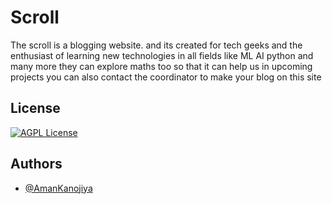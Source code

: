 # Scroll

The scroll is a blogging website. and its created for tech geeks and the enthusiast of learning new technologies in 
all fields like ML AI python and many more they can explore maths too so that it can help us in upcoming projects
you can also contact the coordinator to make your blog on this site 

## License

[![AGPL License](https://img.shields.io/badge/license-AGPL-blue.svg)](http://www.gnu.org/licenses/agpl-3.0)

  
## Authors

- [@AmanKanojiya](https://github.com/AMANKANOJIYA)
